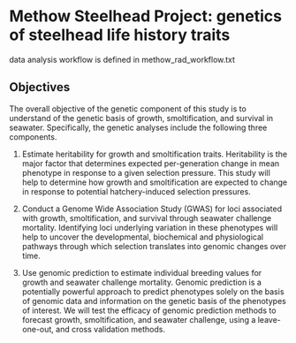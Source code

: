 # Methow Steelhead Project: genetics of steelhead life history traits
data analysis workflow is defined in methow_rad_workflow.txt

## Objectives
The overall objective of the genetic component of this study is to understand of the genetic basis of growth, smoltification, and survival in seawater. Specifically, the genetic analyses include the following three components.   
 
1) Estimate heritability for growth and smoltification traits. Heritability is the major factor that determines expected per-generation change in mean phenotype in response to a given selection pressure. This study will help to determine how growth and smoltification are expected to change in response to potential hatchery-induced selection pressures.
 
2) Conduct a Genome Wide Association Study (GWAS) for loci associated with growth, smoltification, and survival through seawater challenge mortality. Identifying loci underlying variation in these phenotypes will help to uncover the developmental, biochemical and physiological pathways through which selection translates into genomic changes over time.
 
3) Use genomic prediction to estimate individual breeding values for growth and seawater challenge mortality. Genomic prediction is a potentially powerful approach to predict phenotypes solely on the basis of genomic data and information on the genetic basis of the phenotypes of interest. We will test the efficacy of genomic prediction methods to forecast growth, smoltification, and seawater challenge, using a leave-one-out, and cross validation methods.  
